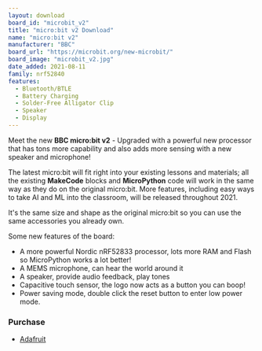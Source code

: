 ```yaml
---
layout: download
board_id: "microbit_v2"
title: "micro:bit v2 Download"
name: "micro:bit v2"
manufacturer: "BBC"
board_url: "https://microbit.org/new-microbit/"
board_image: "microbit_v2.jpg"
date_added: 2021-08-11
family: nrf52840
features:
  - Bluetooth/BTLE
  - Battery Charging
  - Solder-Free Alligator Clip
  - Speaker
  - Display
---
```


Meet the new **BBC micro:bit v2** - Upgraded with a powerful new processor that has tons more capability and also adds more sensing with a new speaker and microphone!

The latest micro:bit will fit right into your existing lessons and materials; all the existing **MakeCode** blocks and **MicroPython** code will work in the same way as they do on the original micro:bit. More features, including easy ways to take AI and ML into the classroom, will be released throughout 2021.

It's the same size and shape as the original micro:bit so you can use the same accessories you already own.

Some new features of the board:

- A more powerful Nordic nRF52833 processor, lots more RAM and Flash so MicroPython works a lot better!
- A MEMS microphone, can hear the world around it
- A speaker, provide audio feedback, play tones
- Capacitive touch sensor, the logo now acts as a button you can boop!
- Power saving mode, double click the reset button to enter low power mode.

### Purchase
- [Adafruit](https://www.adafruit.com/product/4781)
